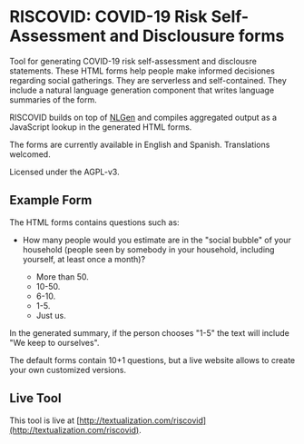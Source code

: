 # RISCOVID: COVID-19 Risk Self-Assessment and Disclousure forms

Tool for generating COVID-19 risk self-assessment and disclousre
statements.  These HTML forms help people make informed decisiones
regarding social gatherings. They are serverless and
self-contained. They include a natural language generation component
that writes language summaries of the form.

RISCOVID builds on top of
[NLGen](https://packagist.org/packages/nlgen/nlgen) and compiles
aggregated output as a JavaScript lookup in the generated HTML forms.

The forms are currently available in English and Spanish. Translations
welcomed.

Licensed under the AGPL-v3.

## Example Form

The HTML forms contains questions such as:

* How many people would you estimate are in the "social bubble" of
  your household (people seen by somebody in your household, including
  yourself, at least once a month)?

  * More than 50.
  * 10-50.
  * 6-10.
  * 1-5.
  * Just us.
  
In the generated summary, if the person chooses "1-5" the text will
include "We keep to ourselves".

The default forms contain 10+1 questions, but a live website allows to
create your own customized versions.

## Live Tool

This tool is live at [http://textualization.com/riscovid](http://textualization.com/riscovid).
